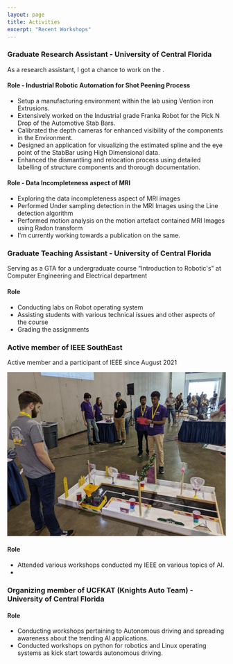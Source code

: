 ```yaml
---
layout: page
title: Activities
excerpt: "Recent Workshops"
---
```


### Graduate Research Assistant - University of Central Florida
As a research assistant, I got a chance to work on the .

#### Role - Industrial Robotic Automation for Shot Peening Process
  - Setup a manufacturing environment within the lab using Vention iron Extrusions.
  - Extensively worked on the Industrial grade Franka Robot for the Pick N Drop of the Automotive Stab Bars.
  - Calibrated the depth cameras for enhanced visibility of the components in the Environment.
  - Designed an application for visualizing the estimated spline and the eye point of the StabBar using High Dimensional data.
  - Enhanced the dismantling and relocation process using detailed labelling of structure components and thorough documentation.

#### Role - Data Incompleteness aspect of MRI 
  - Exploring the data incompleteness aspect of MRI images 
  - Performed Under sampling detection in the MRI Images using the Line detection algorithm
  - Performed motion analysis on the motion artefact contained MRI Images using Radon transform
  - I'm currently working towards a publication on the same.
 
### Graduate Teaching Assistant - University of Central Florida
Serving as a GTA for a undergraduate course "Introduction to Robotic's" at Computer Engineering and Electrical department
#### Role
  - Conducting labs on Robot operating system
  - Assisting students with various technical issues and other aspects of the course
  - Grading the assignments 

### Active member of IEEE SouthEast
Active member and a participant of IEEE since August 2021

![Hardware Competition](https://github.com/Sanjay-Shan/Sanjay-Shan.github.io/blob/d32ef492b163fa03dccfb7ceeedeb6f7294ebaee/1653289663412.jpg) 

#### Role
  - Attended various workshops conducted my IEEE on various topics of AI.
  - 

### Organizing member of UCFKAT (Knights Auto Team) - University of Central Florida
#### Role
 - Conducting workshops pertaining to Autonomous driving and spreading awareness about the trending AI applications.
 - Conducted workshops on python for robotics and Linux operating systems as kick start towards autonomous driving.
 
